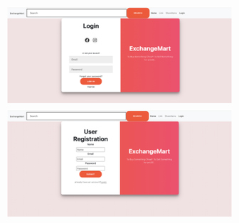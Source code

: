 ![](https://github.com/SaiPranavDatrika/ExchangeMart/blob/newMaster/Exchangemart.png)

![](https://github.com/SaiPranavDatrika/ExchangeMart/blob/newMaster/SignUpPage.png)
